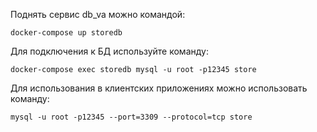Поднять сервис db_va можно командой:

`docker-compose up storedb`

Для подключения к БД используйте команду:

`docker-compose exec storedb mysql -u root -p12345 store`

Для использования в клиентских приложениях можно использовать команду:

`mysql -u root -p12345 --port=3309 --protocol=tcp store`